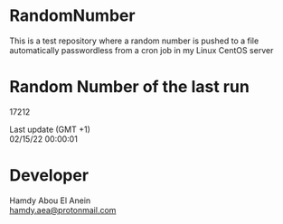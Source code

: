 # RandomNumber    
This is a test repository where a random number is pushed to a file automatically passwordless from a cron job in my Linux CentOS server    
# Random Number of the last run   
17212
      
Last update (GMT +1)    
02/15/22 00:00:01
# Developer    
Hamdy Abou El Anein   
hamdy.aea@protonmail.com
